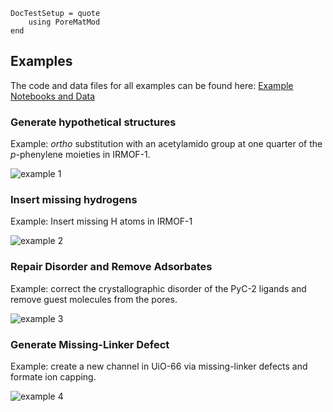 ```@meta
DocTestSetup = quote
    using PoreMatMod
end
```

## Examples

The code and data files for all examples can be found here: [Example Notebooks and Data](../../../assets/examples/examples.zip)

### Generate hypothetical structures

Example: *ortho* substitution with an acetylamido group at one quarter of the *p*-phenylene moieties in IRMOF-1.

![example 1](../../assets/examples/example1.png)

### Insert missing hydrogens

Example: Insert missing H atoms in IRMOF-1

![example 2](../../assets/examples/example2.png)

### Repair Disorder and Remove Adsorbates

Example: correct the crystallographic disorder of the PyC-2 ligands and remove guest molecules from the pores.

![example 3](../../assets/examples/example3.png)

### Generate Missing-Linker Defect

Example: create a new channel in UiO-66 via missing-linker defects and formate ion capping.

![example 4](../../assets/examples/example4.png)
